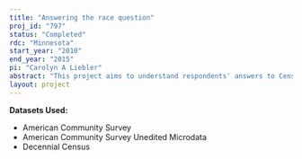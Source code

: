 ```yaml
---
title: "Answering the race question"
proj_id: "797"
status: "Completed"
rdc: "Minnesota"
start_year: "2010"
end_year: "2015"
pi: "Carolyn A Liebler"
abstract: "This project aims to understand respondents' answers to Census Bureau questions about race using a three-pronged approach. First, we will apply demographic life table techniques to restricted data to learn about the characteristics of people who have changed their answers to race questions between censuses. Second, we will investigate the characteristics of American Indians/Alaska Natives who neglected to report their tribes when asked as part of the race question. Third, we will study why some children of interracially married people are reported to be multiracial on the post-2000 race question, but many are reported to be single race. "
layout: project
---
```


**Datasets Used:**

  - American Community Survey 
  - American Community Survey Unedited Microdata 
  - Decennial Census 

